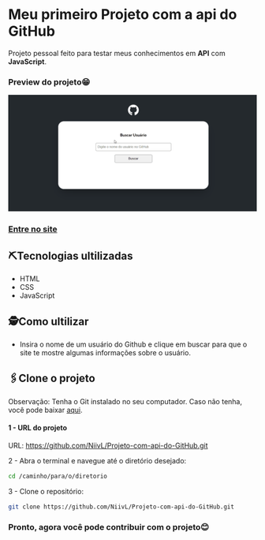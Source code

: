 # Meu primeiro Projeto com a api do GitHub

Projeto pessoal feito para testar meus conhecimentos em **API** com **JavaScript**.


### Preview do projeto😁
<img src="./src/img/Gif-Projeto-Api-GitHub.gif" alt="gif da tela inicial do projeto com API do GitHub">

### [Entre no site](https://niivl.github.io/Projeto-com-api-do-GitHub/)

## ⛏️Tecnologias ultilizadas
- HTML
- CSS
- JavaScript

## 🕵️Como ultilizar
- Insira o nome de um usuário do Github e clique em buscar para que o site te mostre algumas informações sobre o usuário.

## 🖇️Clone o projeto
Observação: Tenha o Git instalado no seu computador. Caso não tenha, você pode baixar [aqui](https://git-scm.com/downloads).

#### 1 - URL do projeto
URL: https://github.com/NiivL/Projeto-com-api-do-GitHub.git

2 - Abra o terminal e navegue até o diretório desejado:
```bash
cd /caminho/para/o/diretorio
```
3 - Clone o repositório:
```bash
git clone https://github.com/NiivL/Projeto-com-api-do-GitHub.git
```

### Pronto, agora você pode contribuir com o projeto😊